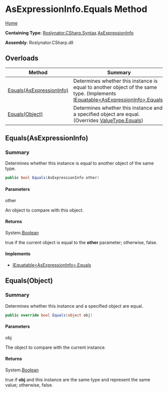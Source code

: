 # AsExpressionInfo\.Equals Method

[Home](../../../../../README.md)

**Containing Type**: [Roslynator.CSharp.Syntax](../../README.md)\.[AsExpressionInfo](../README.md)

**Assembly**: Roslynator\.CSharp\.dll

## Overloads

| Method | Summary |
| ------ | ------- |
| [Equals(AsExpressionInfo)](#Roslynator_CSharp_Syntax_AsExpressionInfo_Equals_Roslynator_CSharp_Syntax_AsExpressionInfo_) | Determines whether this instance is equal to another object of the same type\. \(Implements [IEquatable\<AsExpressionInfo>.Equals](https://docs.microsoft.com/en-us/dotnet/api/system.iequatable-1.equals)\) |
| [Equals(Object)](#Roslynator_CSharp_Syntax_AsExpressionInfo_Equals_System_Object_) | Determines whether this instance and a specified object are equal\. \(Overrides [ValueType.Equals](https://docs.microsoft.com/en-us/dotnet/api/system.valuetype.equals)\) |

## Equals\(AsExpressionInfo\)<a name="Roslynator_CSharp_Syntax_AsExpressionInfo_Equals_Roslynator_CSharp_Syntax_AsExpressionInfo_"></a>

### Summary

Determines whether this instance is equal to another object of the same type\.

```csharp
public bool Equals(AsExpressionInfo other)
```

#### Parameters

other

An object to compare with this object\.

#### Returns

System\.[Boolean](https://docs.microsoft.com/en-us/dotnet/api/system.boolean)

true if the current object is equal to the **other** parameter; otherwise, false\.

#### Implements

* [IEquatable\<AsExpressionInfo>.Equals](https://docs.microsoft.com/en-us/dotnet/api/system.iequatable-1.equals)

## Equals\(Object\)<a name="Roslynator_CSharp_Syntax_AsExpressionInfo_Equals_System_Object_"></a>

### Summary

Determines whether this instance and a specified object are equal\.

```csharp
public override bool Equals(object obj)
```

#### Parameters

obj

The object to compare with the current instance\. 

#### Returns

System\.[Boolean](https://docs.microsoft.com/en-us/dotnet/api/system.boolean)

true if **obj** and this instance are the same type and represent the same value; otherwise, false\. 